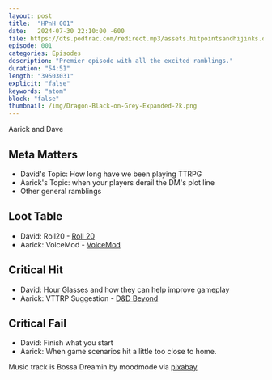 ```yaml
---
layout: post
title:  "HPnH 001"
date:   2024-07-30 22:10:00 -600
file: https://dts.podtrac.com/redirect.mp3/assets.hitpointsandhijinks.quest/hpnh001.mp3
episode: 001
categories: Episodes
description: "Premier episode with all the excited ramblings."
duration: "54:51"
length: "39503031"
explicit: "false"
keywords: "atom"
block: "false"
thumbnail: /img/Dragon-Black-on-Grey-Expanded-2k.png
---
```


Aarick and Dave 

<!--more-->

## Meta Matters

- David's Topic: How long have we been playing TTRPG
- Aarick's Topic: when your players derail the DM's plot line
- Other general ramblings

## Loot Table

- David: Roll20 - <a href="https://roll20.net">Roll 20</a>
- Aarick: VoiceMod - <a href="https://voicemod.net">VoiceMod</a>

## Critical Hit

- David: Hour Glasses and how they can help improve gameplay
- Aarick: VTTRP Suggestion - <a href="https://dndbeyond.com">D&D Beyond</a>

## Critical Fail

- David: Finish what you start
- Aarick: When game scenarios hit a little too close to home.

Music track is Bossa Dreamin by moodmode via <a href="https://pixabay.com/music/bossa-nova-bossa-dreamin-201748/">pixabay</a>
